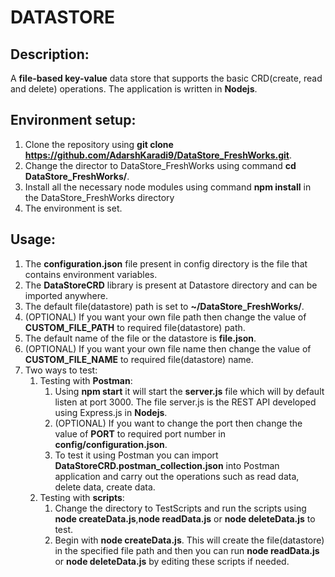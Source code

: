 # DATASTORE

## Description: 
A **file-based key-value** data store that supports the basic CRD(create, read and delete) operations. The application is written in **Nodejs**. 

## Environment setup:
1. Clone the repository using **git clone https://github.com/AdarshKaradi9/DataStore_FreshWorks.git**.
2. Change the director to DataStore_FreshWorks using command **cd DataStore_FreshWorks/**.
3. Install all the necessary node modules using command **npm install** in the DataStore_FreshWorks directory
4. The environment is set.

## Usage:
1. The **configuration.json** file present in config directory is the file that contains environment variables.
2. The **DataStoreCRD** library is present at Datastore directory and can be imported anywhere.
3. The default file(datastore) path is set to **~/DataStore_FreshWorks/**. 
4. (OPTIONAL) If you want your own file path then change the value of **CUSTOM_FILE_PATH** to required file(datastore) path.
5. The default name of the file or the datastore is **file.json**.
6. (OPTIONAL) If you want your own file name then change the value of **CUSTOM_FILE_NAME** to required file(datastore) name.
7. Two ways to test:
    1. Testing with **Postman**: 
        1. Using **npm start** it will start the **server.js** file which will by default listen at port 3000. The file server.js is the REST API developed using Express.js in **Nodejs**. 
        2. (OPTIONAL) If you want to change the port then change the value of **PORT** to required port number in **config/configuration.json**.
        3. To test it using Postman you can import **DataStoreCRD.postman_collection.json** into Postman application and carry out the operations such as read data, delete data, create data.
    2. Testing with **scripts**:
        1. Change the directory to TestScripts and run the scripts using **node createData.js**,**node readData.js** or **node deleteData.js** to test.
        2. Begin with **node createData.js**. This will create the file(datastore) in the specified file path and then you can run **node readData.js** or **node deleteData.js** by editing these scripts if needed.


